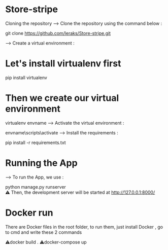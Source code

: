 # Store-stripe
Cloning the repository
--> Clone the repository using the command below :

git clone https://github.com/leraks/Store-stripe.git


--> Create a virtual environment :

# Let's install virtualenv first
pip install virtualenv

# Then we create our virtual environment
virtualenv envname
--> Activate the virtual environment :

envname\scripts\activate
--> Install the requirements :

pip install -r requirements.txt

# Running the App
--> To run the App, we use :

python manage.py runserver <br>
⚠ Then, the development server will be started at http://127.0.0.1:8000/

# Docker run
There are Docker files in the root folder, to run them, just install Docker , go to cmd and write these 2 commands

⚠docker build .
⚠docker-compose up
